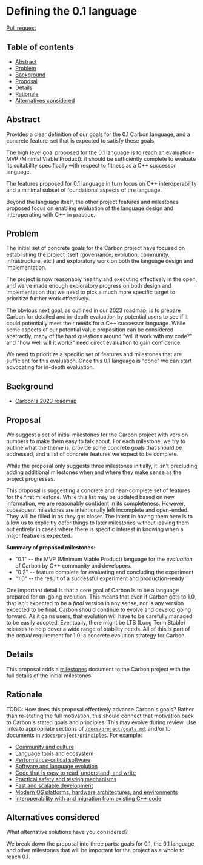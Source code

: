 # Defining the 0.1 language

<!--
Part of the Carbon Language project, under the Apache License v2.0 with LLVM
Exceptions. See /LICENSE for license information.
SPDX-License-Identifier: Apache-2.0 WITH LLVM-exception
-->

[Pull request](https://github.com/carbon-language/carbon-lang/pull/2759)

<!-- toc -->

## Table of contents

-   [Abstract](#abstract)
-   [Problem](#problem)
-   [Background](#background)
-   [Proposal](#proposal)
-   [Details](#details)
-   [Rationale](#rationale)
-   [Alternatives considered](#alternatives-considered)

<!-- tocstop -->

## Abstract

Provides a clear definition of our goals for the 0.1 Carbon language, and a
concrete feature-set that is expected to satisfy these goals.

The high level goal proposed for the 0.1 language is to reach an evaluation-MVP
(Minimal Viable Product): it should be sufficiently complete to evaluate its
suitability specifically with respect to fitness as a C++ successor language.

The features proposed for 0.1 language in turn focus on C++ interoperability and
a minimal subset of foundational aspects of the language.

Beyond the language itself, the other project features and milestones proposed
focus on enabling evaluation of the language design and interoperating with C++
in practice.

## Problem

The initial set of concrete goals for the Carbon project have focused on
establishing the project itself (governance, evolution, community,
infrastructure, etc.) and exploratory work on both the language design and
implementation.

The project is now reasonably healthy and executing effectively in the open, and
we've made enough exploratory progress on both design and implementation that we
need to pick a much more specific target to prioritize further work effectively.

The obvious next goal, as outlined in our 2023 roadmap, is to prepare Carbon for
detailed and in-depth evaluation by potential users to see if it could
potentially meet their needs for a C++ successor language. While some aspects of
our potential value proposition can be considered abstractly, many of the hard
questions around "will it work with my code?" and "how well will it work?" need
direct evaluation to gain confidence.

We need to prioritize a specific set of features and milestones that are
sufficient for this evaluation. Once this 0.1 language is "done" we can start
advocating for in-depth evaluation.

## Background

-   [Carbon's 2023 roadmap](https://github.com/carbon-language/carbon-lang/blob/trunk/docs/project/roadmap.md)

## Proposal

We suggest a set of initial milestones for the Carbon project with version
numbers to make them easy to talk about. For each milestone, we try to outline
what the theme is, provide some concrete goals that should be addressed, and a
list of concrete features we expect to be complete.

While the proposal only suggests three milestones initially, it isn't precluding
adding additional milestones when and where they make sense as the project
progresses.

This proposal is suggesting a concrete and near-complete set of features for the
first milestone. While this list may be updated based on new information, we are
reasonably confident in its completeness. However, subsequent milestones are
intentionally left incomplete and open-ended. They will be filled in as they get
closer. The intent in having them here is to allow us to explicitly defer things
to later milestones without leaving them out entirely in cases where there is
specific interest in knowing when a major feature is expected.

**Summary of proposed milestones:**

-   "0.1" -- the MVP (Minimum Viable Product) language for the _evaluation_ of
    Carbon by C++ community and developers.
-   "0.2" -- feature complete for evaluating and concluding the experiment
-   "1.0" -- the result of a successful experiment and production-ready

One important detail is that a core goal of Carbon is to be a language prepared
for on-going evolution. This means that even if Carbon gets to 1.0, that isn't
expected to be a _final_ version in any sense, nor is any version expected to be
final. Carbon should continue to evolve and develop going forward. As it gains
users, that evolution will have to be carefully managed to be easily adopted.
Eventually, there might be LTS (Long Term Stable) releases to help cover a wide
range of stability needs. All of this is part of the _actual_ requirement for
1.0: a concrete evolution strategy for Carbon.

## Details

This proposal adds a [milestones](/docs/project/milestones.md) document to the
Carbon project with the full details of the initial milestones.

## Rationale

TODO: How does this proposal effectively advance Carbon's goals? Rather than
re-stating the full motivation, this should connect that motivation back to
Carbon's stated goals and principles. This may evolve during review. Use links
to appropriate sections of [`/docs/project/goals.md`](/docs/project/goals.md),
and/or to documents in [`/docs/project/principles`](/docs/project/principles).
For example:

-   [Community and culture](/docs/project/goals.md#community-and-culture)
-   [Language tools and ecosystem](/docs/project/goals.md#language-tools-and-ecosystem)
-   [Performance-critical software](/docs/project/goals.md#performance-critical-software)
-   [Software and language evolution](/docs/project/goals.md#software-and-language-evolution)
-   [Code that is easy to read, understand, and write](/docs/project/goals.md#code-that-is-easy-to-read-understand-and-write)
-   [Practical safety and testing mechanisms](/docs/project/goals.md#practical-safety-and-testing-mechanisms)
-   [Fast and scalable development](/docs/project/goals.md#fast-and-scalable-development)
-   [Modern OS platforms, hardware architectures, and environments](/docs/project/goals.md#modern-os-platforms-hardware-architectures-and-environments)
-   [Interoperability with and migration from existing C++ code](/docs/project/goals.md#interoperability-with-and-migration-from-existing-c-code)

## Alternatives considered

What alternative solutions have you considered?

We break down the proposal into three parts: goals for 0.1, the 0.1 language,
and other milestones that will be important for the project as a whole to reach
0.1.
